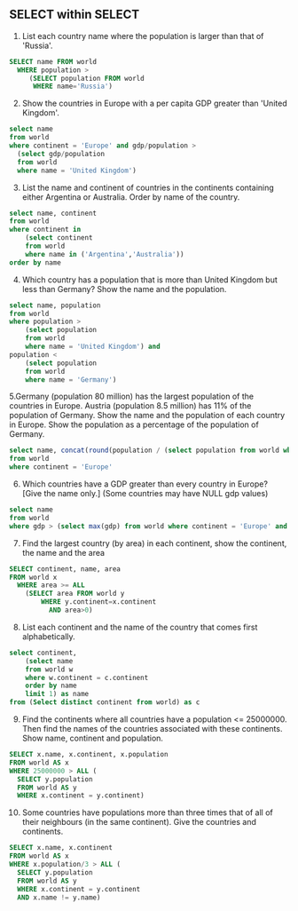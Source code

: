 ## SELECT within SELECT

1. List each country name where the population is larger than that of 'Russia'.

```sql
SELECT name FROM world
  WHERE population >
     (SELECT population FROM world
      WHERE name='Russia')
```

2. Show the countries in Europe with a per capita GDP greater than 'United Kingdom'.

```sql
select name
from world
where continent = 'Europe' and gdp/population > 
  (select gdp/population 
  from world 
  where name = 'United Kingdom')
```

3. List the name and continent of countries in the continents containing either Argentina or Australia. Order by name of the country.
   
```sql
select name, continent
from world
where continent in 
    (select continent 
    from world 
    where name in ('Argentina','Australia')) 
order by name
```

4. Which country has a population that is more than United Kingdom but less than Germany? Show the name and the population.

```sql
select name, population
from world
where population > 
    (select population
    from world
    where name = 'United Kingdom') and 
population < 
    (select population
    from world
    where name = 'Germany')
```

5.Germany (population 80 million) has the largest population of the countries in Europe. Austria (population 8.5 million) has 11% of the population of Germany.
Show the name and the population of each country in Europe. Show the population as a percentage of the population of Germany.

```sql
select name, concat(round(population / (select population from world where name = 'Germany')*100,0),'%')
from world
where continent = 'Europe'
```

6. Which countries have a GDP greater than every country in Europe? [Give the name only.] (Some countries may have NULL gdp values)

```sql
select name
from world
where gdp > (select max(gdp) from world where continent = 'Europe' and gdp > 0)
```

7. Find the largest country (by area) in each continent, show the continent, the name and the area

```sql
SELECT continent, name, area
FROM world x
  WHERE area >= ALL
    (SELECT area FROM world y
        WHERE y.continent=x.continent
          AND area>0)
```

8. List each continent and the name of the country that comes first alphabetically.
   
```sql
select continent,
    (select name
    from world w
    where w.continent = c.continent
    order by name 
    limit 1) as name
from (Select distinct continent from world) as c
```

9. Find the continents where all countries have a population <= 25000000. Then find the names of the countries associated with these continents. Show name, continent and population.
    
```sql
SELECT x.name, x.continent, x.population
FROM world AS x
WHERE 25000000 > ALL (
  SELECT y.population
  FROM world AS y
  WHERE x.continent = y.continent)
```

10. Some countries have populations more than three times that of all of their neighbours (in the same continent). Give the countries and continents.

```sql
SELECT x.name, x.continent
FROM world AS x
WHERE x.population/3 > ALL (
  SELECT y.population
  FROM world AS y
  WHERE x.continent = y.continent
  AND x.name != y.name)
```
